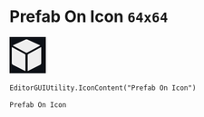 # Prefab On Icon `64x64`
<img src="/img/Prefab%20On%20Icon.png" width=64 height=64>

``` CSharp
EditorGUIUtility.IconContent("Prefab On Icon")
```
```
Prefab On Icon
```
